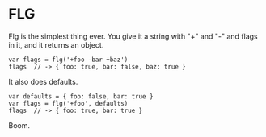 # FLG

Flg is the simplest thing ever. You give it a string with "+" and "-" and flags in it, and it returns an object.

```
var flags = flg('+foo -bar +baz')
flags  // -> { foo: true, bar: false, baz: true }
```

It also does defaults.

```
var defaults = { foo: false, bar: true }
var flags = flg('+foo', defaults)
flags  // -> { foo: true, bar: true }
```

Boom.

